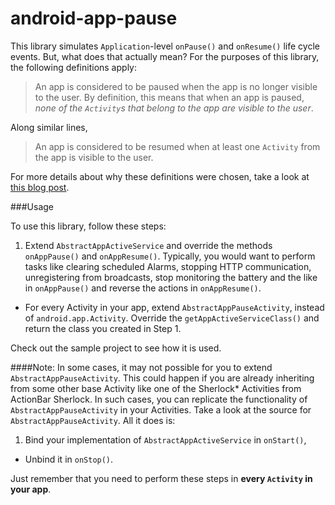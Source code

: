 android-app-pause
=================

This library simulates `Application`-level `onPause()` and `onResume()` life cycle events. But, what does that actually mean? For the purposes of this library, the following definitions apply:

> An app is considered to be paused when the app is no longer visible to the user. By definition, this means that when an app is paused, _none of the `Activity`s that belong to the app are visible to the user_.

Along similar lines,

> An app is considered to be resumed when at least one `Activity` from the app is visible to the user.

For more details about why these definitions were chosen, take a look at [this blog post](http://curioustechizen.blogspot.in/2012/12/android-application-level-pause-and.html).


###Usage

To use this library, follow these steps:

 1. Extend `AbstractAppActiveService` and override the methods `onAppPause()` and `onAppResume()`. Typically, you would want to perform tasks like clearing scheduled Alarms, stopping HTTP communication, unregistering from broadcasts, stop monitoring the battery and the like in `onAppPause()` and reverse the actions in `onAppResume()`.
 - For every Activity in your app, extend `AbstractAppPauseActivity`, instead of `android.app.Activity`. Override the `getAppActiveServiceClass()` and return the class you created in Step 1.

Check out the sample project to see how it is used.


####Note:
In some cases, it may not possible for you to extend `AbstractAppPauseActivity`. This could happen if you are already inheriting from some other base Activity like one of the Sherlock* Activities from ActionBar Sherlock. In such cases, you can replicate the functionality of `AbstractAppPauseActivity` in your Activities. Take a look at the source for `AbstractAppPauseActivity`. All it does is:

 1. Bind your implementation of `AbstractAppActiveService` in `onStart()`,
 - Unbind it in `onStop()`.

Just remember that you need to perform these steps in __every `Activity` in your app__.


